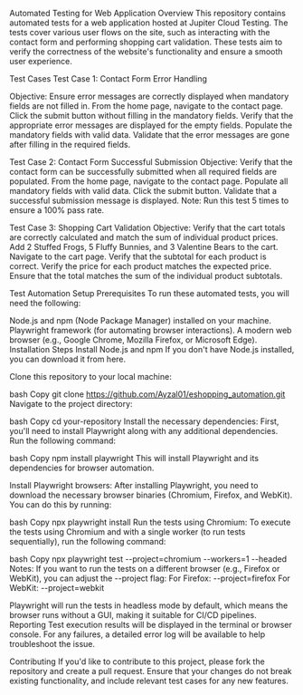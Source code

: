 Automated Testing for Web Application
Overview
This repository contains automated tests for a web application hosted at Jupiter Cloud Testing. The tests cover various user flows on the site, such as interacting with the contact form and performing shopping cart validation. These tests aim to verify the correctness of the website's functionality and ensure a smooth user experience.

Test Cases
Test Case 1: Contact Form Error Handling

Objective: Ensure error messages are correctly displayed when mandatory fields are not filled in.
From the home page, navigate to the contact page.
Click the submit button without filling in the mandatory fields.
Verify that the appropriate error messages are displayed for the empty fields.
Populate the mandatory fields with valid data.
Validate that the error messages are gone after filling in the required fields.

Test Case 2: Contact Form Successful Submission
Objective: Verify that the contact form can be successfully submitted when all required fields are populated.
From the home page, navigate to the contact page.
Populate all mandatory fields with valid data.
Click the submit button.
Validate that a successful submission message is displayed.
Note: Run this test 5 times to ensure a 100% pass rate.

Test Case 3: Shopping Cart Validation
Objective: Verify that the cart totals are correctly calculated and match the sum of individual product prices.
Add 2 Stuffed Frogs, 5 Fluffy Bunnies, and 3 Valentine Bears to the cart.
Navigate to the cart page.
Verify that the subtotal for each product is correct.
Verify the price for each product matches the expected price.
Ensure that the total matches the sum of the individual product subtotals.

Test Automation Setup
Prerequisites
To run these automated tests, you will need the following:

Node.js and npm (Node Package Manager) installed on your machine.
Playwright framework (for automating browser interactions).
A modern web browser (e.g., Google Chrome, Mozilla Firefox, or Microsoft Edge).
Installation Steps
Install Node.js and npm
If you don't have Node.js installed, you can download it from here.

Clone this repository to your local machine:

bash
Copy
git clone https://github.com/Ayzal01/eshopping_automation.git
Navigate to the project directory:

bash
Copy
cd your-repository
Install the necessary dependencies: First, you'll need to install Playwright along with any additional dependencies. Run the following command:

bash
Copy
npm install playwright
This will install Playwright and its dependencies for browser automation.

Install Playwright browsers: After installing Playwright, you need to download the necessary browser binaries (Chromium, Firefox, and WebKit). You can do this by running:

bash
Copy
npx playwright install
Run the tests using Chromium: To execute the tests using Chromium and with a single worker (to run tests sequentially), run the following command:

bash
Copy
npx playwright test --project=chromium --workers=1 --headed
Notes:
If you want to run the tests on a different browser (e.g., Firefox or WebKit), you can adjust the --project flag:
For Firefox: --project=firefox
For WebKit: --project=webkit

Playwright will run the tests in headless mode by default, which means the browser runs without a GUI, making it suitable for CI/CD pipelines.
Reporting
Test execution results will be displayed in the terminal or browser console. For any failures, a detailed error log will be available to help troubleshoot the issue.

Contributing
If you'd like to contribute to this project, please fork the repository and create a pull request. Ensure that your changes do not break existing functionality, and include relevant test cases for any new features.





